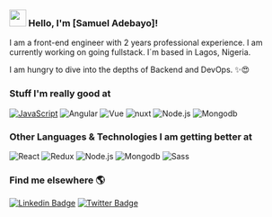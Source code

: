 ### <img src="https://media.giphy.com/media/hvRJCLFzcasrR4ia7z/giphy.gif" width="30px"> Hello, I'm [Samuel Adebayo]!

I am a front-end engineer with 2 years professional experience. I am currently working on going fullstack. I´m based in Lagos, Nigeria.

I am hungry to dive into the depths of Backend and DevOps. ✨😍

### Stuff I'm really good at
[![JavaScript](https://img.shields.io/badge/-JavaScript-fff?&logo=JavaScript&logoColor=ddc508)]()
![Angular](https://img.shields.io/badge/-Angular-ff0000?&logo=Angular)
![Vue](https://img.shields.io/badge/-Vue.js-fff?&logo=Vue.js)
![nuxt](https://img.shields.io/badge/-nuxt.js-fff?&logo=nuxt.js)
![Node.js](https://img.shields.io/badge/-Node.js-fff?&logo=node.js)
![Mongodb](https://img.shields.io/badge/-MongoDB-fff?&logo=mongodb)

### Other Languages & Technologies I am getting better at

![React](https://img.shields.io/badge/-React-fff?&logo=React)
![Redux](https://img.shields.io/badge/-Redux-fff?&logo=Redux&logoColor=764abc)
![Node.js](https://img.shields.io/badge/-Node.js-fff?&logo=node.js)
![Mongodb](https://img.shields.io/badge/-MongoDB-fff?&logo=mongodb)
![Sass](https://img.shields.io/badge/-Sass-fff?&logo=sass&logoColor=1572b6)

### Find me elsewhere 🌎

[![Linkedin Badge](https://img.shields.io/badge/-LinkedIn-blue?style=flat-square&logo=Linkedin&logoColor=white&link=https://www.linkedin.com/in/sambayo/)](https://www.linkedin.com/in/sambayo/)  [![Twitter Badge](https://img.shields.io/badge/-Twitter-1ca0f1?style=flat-square&labelColor=1ca0f1&logo=twitter&logoColor=white&link=https://twitter.com/_diogorodrigues)](https://twitter.com/resident_dev)
